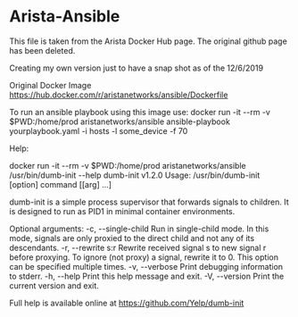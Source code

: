 # Arista-Ansible

This file is taken from the Arista Docker Hub page. The original github page
has been deleted. 

Creating my own version just to have a snap shot as of the 12/6/2019

Original Docker Image
https://hub.docker.com/r/aristanetworks/ansible/Dockerfile

To run an ansible playbook using this image use:
 docker run -it --rm -v $PWD:/home/prod aristanetworks/ansible ansible-playbook
yourplaybook.yaml -i hosts -l some_device -f 70

Help:

docker run -it --rm -v $PWD:/home/prod aristanetworks/ansible /usr/bin/dumb-init --help
dumb-init v1.2.0
Usage: /usr/bin/dumb-init [option] command [[arg] ...]

dumb-init is a simple process supervisor that forwards signals to children.
It is designed to run as PID1 in minimal container environments.

Optional arguments:
   -c, --single-child   Run in single-child mode.
                        In this mode, signals are only proxied to the
                        direct child and not any of its descendants.
   -r, --rewrite s:r    Rewrite received signal s to new signal r before proxying.
                        To ignore (not proxy) a signal, rewrite it to 0.
                        This option can be specified multiple times.
   -v, --verbose        Print debugging information to stderr.
   -h, --help           Print this help message and exit.
   -V, --version        Print the current version and exit.

Full help is available online at https://github.com/Yelp/dumb-init

